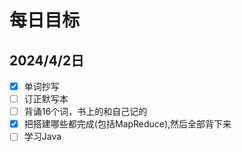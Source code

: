 # 每日目标

## 2024/4/2日

- [x] 单词抄写
- [ ] 订正默写本
- [ ] 背诵16个词，书上的和自己记的
- [x] 把搭建哪些都完成(包括MapReduce),然后全部背下来
- [ ] 学习Java
